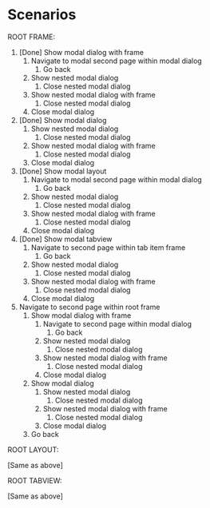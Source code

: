 Scenarios
=============

ROOT FRAME:

1. [Done] Show modal dialog with frame
   1. Navigate to modal second page within modal dialog
      1. Go back
   1. Show nested modal dialog
      1. Close nested modal dialog
   1. Show nested modal dialog with frame
      1. Close nested modal dialog
   1. Close modal dialog
1. [Done] Show modal dialog
   1. Show nested modal dialog
      1. Close nested modal dialog
   1. Show nested modal dialog with frame
      1. Close nested modal dialog
   1. Close modal dialog
1. [Done] Show modal layout
   1. Navigate to modal second page within modal dialog
      1. Go back
   1. Show nested modal dialog
      1. Close nested modal dialog
   1. Show nested modal dialog with frame
      1. Close nested modal dialog
   1. Close modal dialog
1. [Done] Show modal tabview
   1. Navigate to second page within tab item frame
      1. Go back
   1. Show nested modal dialog
      1. Close nested modal dialog
   1. Show nested modal dialog with frame
      1. Close nested modal dialog
   1. Close modal dialog
1. Navigate to second page within root frame
   1. Show modal dialog with frame
      1. Navigate to second page within modal dialog
         1. Go back
      1. Show nested modal dialog
         1. Close nested modal dialog
      1. Show nested modal dialog with frame
         1. Close nested modal dialog
      1. Close modal dialog
   1. Show modal dialog
      1. Show nested modal dialog
         1. Close nested modal dialog
      1. Show nested modal dialog with frame
         1. Close nested modal dialog
      1. Close modal dialog
   1. Go back

ROOT LAYOUT:

[Same as above]

ROOT TABVIEW:

[Same as above]
